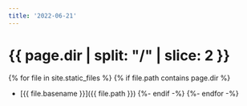 ```yaml
---
title: '2022-06-21'
---
```


# {{ page.dir | split: "/" | slice: 2 }}

{% for file in site.static_files %}
{% if file.path contains page.dir %}
- [{{ file.basename }}]({{ file.path }})
{%- endif -%}
{%- endfor -%}
